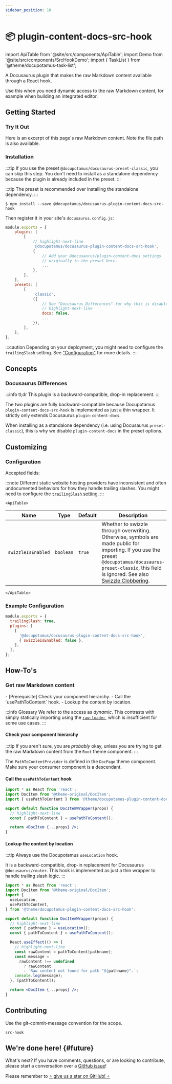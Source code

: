 ```yaml
---
sidebar_position: 10
---
```


# 📦 plugin-content-docs-src-hook

import ApiTable from '@site/src/components/ApiTable';
import Demo from '@site/src/components/SrcHookDemo';
import { TaskList } from '@theme/docupotamus-task-list';

<!-- If this changes, then change: README.md -->

A Docusaurus plugin that makes the raw Markdown content available through a
React hook.

Use this when you need dynamic access to the raw Markdown content, for example
when building an integrated editor.

## Getting Started

### Try It Out

Here is an excerpt of this page's raw Markdown content. Note the file path is
also available.

<Demo/>

<!-- _keywords:_ demo -->

### Installation

:::tip
If you use the preset `@docupotamus/docusaurus-preset-classic`, you can skip
this step. You don't need to install as a standalone dependency because the
plugin is already included in the preset.
:::

:::tip
The preset is recommended over installing the standalone dependency.
:::

```shell npm2yarn
$ npm install --save @docupotamus/docusaurus-plugin-content-docs-src-hook
```

Then register it in your site's `docusaurus.config.js`:

```js title="docusaurus.config.js"
module.exports = {
    plugins: [
        [
            // highlight-next-line
            '@docupotamus/docusaurus-plugin-content-docs-src-hook',
            {
                // Add your @docusaurus/plugin-content-docs settings
                // originally in the preset here.
                ...
            },
        ],
    ],
    presets: [
        [
            'classic',
            ({
                // See "Docusaurus Differences" for why this is disabled.
                // highlight-next-line
                docs: false,
                ...
            }),
        ],
    ],
};
```

:::caution
Depending on your deployment, you might need to configure the `trailingSlash`
setting. See ["Configuration"](#configuration) for more details.
:::

## Concepts

### Docusaurus Differences

:::info tl;dr
This plugin is a backward-compatible, drop-in replacement.
:::

The two plugins are fully backward-compatible because Docupotamus
`plugin-content-docs-src-hook` is implemented as just a thin wrapper. It
strictly only extends Docusaurus `plugin-content-docs`.

When installing as a standalone dependency (i.e. using Docusaurus
`preset-classic`), this is why we disable `plugin-content-docs` in the preset
options.

## Customizing

### Configuration

Accepted fields:

:::note
Different static website hosting providers have inconsistent and often
undocumented behaviors for how they handle trailing slashes. You might need to
configure the [`trailingSlash` setting](https://docusaurus.io/docs/api/docusaurus-config#trailingSlash).
:::

```mdx-code-block
<ApiTable>
```

| Name               | Type      | Default | Description                                                                                                                                                                                                                                                      |
| ------------------ | --------- | ------- | ---------------------------------------------------------------------------------------------------------------------------------------------------------------------------------------------------------------------------------------------------------------- |
| `swizzleIsEnabled` | `boolean` | `true`  | Whether to swizzle through overwriting. Otherwise, symbols are made public for importing. If you use the preset `@docupotamus/docusaurus-preset-classic`, this field is ignored. See also [Swizzle Clobbering](../presets/preset-classic.md#swizzle-clobbering). |

```mdx-code-block
</ApiTable>
```

### Example Configuration

```js title="docusaurus.config.js"
module.exports = {
  trailingSlash: true,
  plugins: [
    [
      '@docupotamus/docusaurus-plugin-content-docs-src-hook',
      { swizzleIsEnabled: false },
    ],
  ],
};
```

## How-To's

<!-- _keywords:_ user guides -->

### Get raw Markdown content

<TaskList>
- [Prerequisite] Check your component hierarchy.
- Call the `usePathToContent` hook.
- Lookup the content by location.
</TaskList>

:::info Glossary
We refer to the access as _dynamic_. This contrasts with simply statically
importing using the [`raw-loader`](https://docusaurus.io/docs/markdown-features/react#importing-code-snippets),
which is insufficient for some use cases.
:::

#### Check your component hierarchy

:::tip
If you aren't sure, you are _probably_ okay, unless you are trying to get the
raw Markdown content from the `Root` theme component.
:::

The `PathToContentProvider` is defined in the `DocPage` theme component. Make
sure your consumer component is a descendant.

#### Call the `usePathToContent` hook

```jsx title="Example/DocItem/index.jsx"
import * as React from 'react';
import DocItem from '@theme-original/DocItem';
import { usePathToContent } from '@theme/docupotamus-plugin-content-docs-src-hook';

export default function DocItemWrapper(props) {
  // highlight-next-line
  const { pathToContent } = usePathToContent();

  return <DocItem {...props} />;
}
```

#### Lookup the content by location

:::tip
Always use the Docupotamus `useLocation` hook.

It is a backward-compatible, drop-in replacement for Docusaurus
`@docusaurus/router`. This hook is implemented as just a thin wrapper to handle
trailing slash logic.
:::

```jsx title="Example/DocItem/index.jsx"
import * as React from 'react';
import DocItem from '@theme-original/DocItem';
import {
  useLocation,
  usePathToContent,
} from '@theme/docupotamus-plugin-content-docs-src-hook';

export default function DocItemWrapper(props) {
  // highlight-next-line
  const { pathname } = useLocation();
  const { pathToContent } = usePathToContent();

  React.useEffect(() => {
    // highlight-next-line
    const rawContent = pathToContent[pathname];
    const message =
      rawContent !== undefined
        ? rawContent
        : `Raw content not found for path "${pathname}".`;
    console.log(message);
  }, [pathToContent]);

  return <DocItem {...props} />;
}
```

## Contributing

Use the git-commit-message convention for the scope.

```text
src-hook
```

## We're done here! {#future}

What's next? If you have comments, questions, or are looking to contribute,
please start a conversation over a [GitHub issue](https://github.com/docupotamus/docupotamus/issues?q=is%3Aopen+is%3Aissue+label%3A%22Src+Hook%22)!

Please remember to [⭐ give us a star on GitHub! ⭐](https://github.com/docupotamus/docupotamus)

<!-- ```bash
npm install --save \
    @docupotamus/docusaurus-plugin-editor \
    @docupotamus/docusaurus-theme-editor
```

### Quickstart

Get the editUrl. This /blob/main path is required? Not sure what this is for.

## Lambda

### `handleOAuthRedirect`

#### Environment Variables

TODO(dnguyen0304): Document how to find GitHub client ID and secret.

```bash title=".env"
export CLIENT_ID="{{ CLIENT_ID }}"
export CLIENT_SECRET="{{ CLIENT_SECRET }}"
export REFERER_ALLOWLIST="{{ REFERER_ALLOWLIST }}"
``` -->
